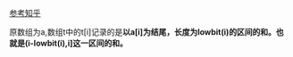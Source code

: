 [参考知乎](https://zhuanlan.zhihu.com/p/574739597)

原数组为a,数组t中的t[i]记录的是**以a[i]为结尾，长度为lowbit(i)的区间的和。也就是(i-lowbit(i),i]这一区间的和。**
